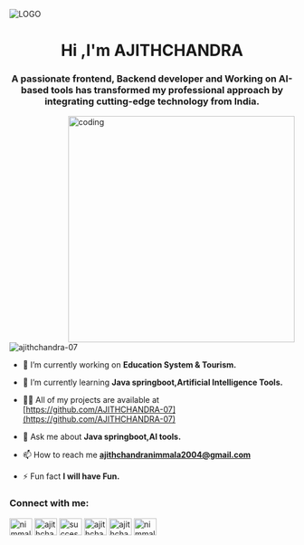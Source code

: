   ![LOGO](https://plus.unsplash.com/premium_photo-1683121710572-7723bd2e235d?fm=jpg&q=60&w=3000&ixlib=rb-4.0.3&ixid=M3wxMjA3fDB8MHxzZWFyY2h8MTJ8fGFpfGVufDB8fDB8fHwx)
<h1 align="center">Hi ,I'm AJITHCHANDRA
<h3 align="center">A passionate frontend, Backend developer and Working on AI-based tools has transformed my professional approach by integrating cutting-edge technology from India.</h3>
<img align="right" alt="coding" width="400" src="https://i.pinimg.com/originals/d4/81/f3/d481f3c72e283309071f79e01b05c06d.gif"/>
<p align="left"> <img src="https://komarev.com/ghpvc/?username=ajithchandra-07&label=Profile%20views&color=0e75b6&style=flat" alt="ajithchandra-07" /> </p>

- 🔭 I’m currently working on **Education System & Tourism.**

- 🌱 I’m currently learning **Java springboot,Artificial Intelligence Tools.**

- 👨‍💻 All of my projects are available at [https://github.com/AJITHCHANDRA-07](https://github.com/AJITHCHANDRA-07)

- 💬 Ask me about **Java springboot,AI tools.**

- 📫 How to reach me **ajithchandranimmala2004@gmail.com**

- ⚡ Fun fact **I will have Fun.**

<h3 align="left">Connect with me:</h3>
<p align="left">
<a href="https://linkedin.com/in/nimmala-ajithchandra" target="blank"><img align="center" src="https://raw.githubusercontent.com/rahuldkjain/github-profile-readme-generator/master/src/images/icons/Social/linked-in-alt.svg" alt="nimmala-ajithchandra" height="30" width="40" /></a>
<a href="https://instagram.com/ajithchandra_07" target="blank"><img align="center" src="https://raw.githubusercontent.com/rahuldkjain/github-profile-readme-generator/master/src/images/icons/Social/instagram.svg" alt="ajithchandra_07" height="30" width="40" /></a>
<a href="https://www.youtube.com/c/successkahub" target="blank"><img align="center" src="https://raw.githubusercontent.com/rahuldkjain/github-profile-readme-generator/master/src/images/icons/Social/youtube.svg" alt="successkahub" height="30" width="40" /></a>
<a href="https://www.codechef.com/users/ajithchandra07" target="blank"><img align="center" src="https://cdn.jsdelivr.net/npm/simple-icons@3.1.0/icons/codechef.svg" alt="ajithchandra07" height="30" width="40" /></a>
<a href="https://www.hackerrank.com/ajithchandra752" target="blank"><img align="center" src="https://raw.githubusercontent.com/rahuldkjain/github-profile-readme-generator/master/src/images/icons/Social/hackerrank.svg" alt="ajithchandra752" height="30" width="40" /></a>
<a href="https://www.leetcode.com/nimmala-ajithchandra" target="blank"><img align="center" src="https://raw.githubusercontent.com/rahuldkjain/github-profile-readme-generator/master/src/images/icons/Social/leet-code.svg" alt="nimmala-ajithchandra" height="30" width="40" /></a>
</p>

